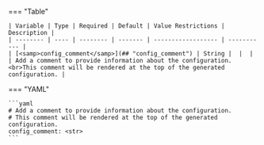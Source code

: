 <!--
  ~ Copyright (c) 2025 Arista Networks, Inc.
  ~ Use of this source code is governed by the Apache License 2.0
  ~ that can be found in the LICENSE file.
  -->
=== "Table"

    | Variable | Type | Required | Default | Value Restrictions | Description |
    | -------- | ---- | -------- | ------- | ------------------ | ----------- |
    | [<samp>config_comment</samp>](## "config_comment") | String |  |  |  | Add a comment to provide information about the configuration.<br>This comment will be rendered at the top of the generated configuration. |

=== "YAML"

    ```yaml
    # Add a comment to provide information about the configuration.
    # This comment will be rendered at the top of the generated configuration.
    config_comment: <str>
    ```
